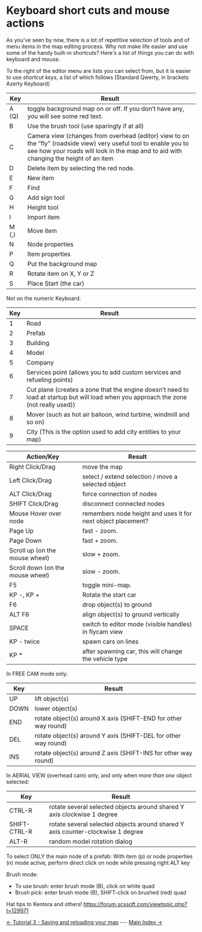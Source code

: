 # Keyboard short cuts and mouse actions

As you've seen by now, there is a lot of repetitive selection of tools and of menu items in the map editing process.  Why not make life easier and use some of the handy built-in shortcuts?  Here's a list of things you can do with keyboard and mouse.

To the right of the editor menu are lists you can select from, but it is easier to use *shortcut keys*, a list of which 
follows (Standard Qwerty, in brackets Azerty Keyboard)

Key | Result
------------ | -------------
A (Q) | toggle background map on or off. If you don’t have any, you will see some red text.
B | Use the brush tool (use sparingly if at all)
C | Camera view (changes from overhead (editor) view to on the “fly” (roadside view) very useful tool to enable you to see how your roads will look in the map and to aid with changing the height of an item
D | Delete item by selecting the red node.
E | New item
F | Find
G | Add sign tool
H | Height tool
I | Import item
M (,) | Move item
N | Node properties
P | Item properties
Q | Put the background map
R | Rotate item on X, Y or Z
S | Place Start (the car)

Not on the numeric Keyboard:

Key | Result
------------ | -------------
1 | Road
2 | Prefab
3 | Building
4 | Model
5 | Company
6 | Services point (allows you to add custom services and refueling points)
7 | Cut plane (creates a zone that the engine doesn’t need to load at startup but will load when you approach the zone (not really used))
8 | Mover (such as hot air balloon, wind turbine, windmill and so on)
9 | City (This is the option used to add city entities to your map)


Action/Key | Result
------------ | -------------
Right Click/Drag | move the map
Left Click/Drag | select / extend selection / move a selected object
ALT Click/Drag | force connection of nodes
SHIFT Click/Drag | disconnect connected nodes
Mouse Hover over node | remembers node height and uses it for next object placement?
Page Up | fast - zoom.
Page Down | fast + zoom.
Scroll up (on the mouse wheel) | slow + zoom.
Scroll down (on the mouse wheel) | slow - zoom.
F5 | toggle mini-map.
KP -, KP + | Rotate the start car
F6 | drop object(s) to ground
ALT F6 | align object(s) to ground vertically 
SPACE | switch to editor mode (visible handles) in flycam view
KP - twice | spawn cars on lines
KP * | after spawning car, this will change the vehicle type

In FREE CAM mode only:

Key|Result
------------ | -------------
UP   | lift object(s) 
DOWN | lower object(s) 
END  | rotate object(s) around X axis (SHIFT-END  for other way round)
DEL  | rotate object(s) around Y axis (SHIFT-DEL  for other way round)
INS  | rotate object(s) around Z axis (SHIFT-INS  for other way round)

In AERIAL VIEW (overhead cam) only, and only when *more than one* object selected:

Key | Result
------------ | -------------
CTRL-R  | rotate several selected objects around shared Y axis clockwise 1 degree
SHIFT-CTRL-R  | rotate several selected objects around shared Y axis counter-clockwise 1 degree
ALT-R  | random model rotation dialog

To select ONLY the main node of a prefab:
   With item (p) or node properties (n) mode active,
   perform direct click on node while pressing right ALT key

Brush mode:
* To use brush: enter brush mode (B), click on white quad
* Brush pick: enter brush mode (B), SHIFT-click on brushed (red) quad


Hat tips to Kentora and others!
https://forum.scssoft.com/viewtopic.php?t=129971

[<- Tutorial 3 - Saving and reloading your map](2_firstmap.md) --- [Main Index ->](index.md)

